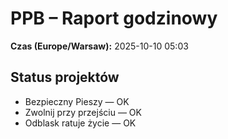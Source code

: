 # PPB – Raport godzinowy
**Czas (Europe/Warsaw):** 2025-10-10 05:03

## Status projektów
- Bezpieczny Pieszy — OK
- Zwolnij przy przejściu — OK
- Odblask ratuje życie — OK

